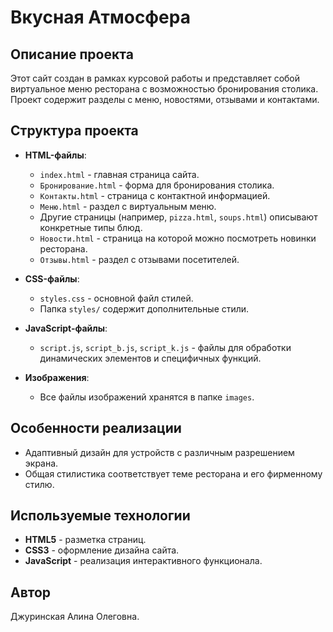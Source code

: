 # Вкусная Атмосфера

## Описание проекта
Этот сайт создан в рамках курсовой работы и представляет собой виртуальное меню ресторана с возможностью бронирования столика. Проект содержит разделы с меню, новостями, отзывами и контактами.

## Структура проекта
- **HTML-файлы**:
  - `index.html` - главная страница сайта.
  - `Бронирование.html` - форма для бронирования столика.
  - `Контакты.html` - страница с контактной информацией.
  - `Меню.html` - раздел с виртуальным меню.
  - Другие страницы (например, `pizza.html`, `soups.html`) описывают конкретные типы блюд.
  - `Новости.html` - страница на которой можно посмотреть новинки ресторана.
  - `Отзывы.html` - раздел с отзывами посетителей.


- **CSS-файлы**:
  - `styles.css` - основной файл стилей.
  - Папка `styles/` содержит дополнительные стили.

- **JavaScript-файлы**:
  - `script.js`, `script_b.js`, `script_k.js` - файлы для обработки динамических элементов и специфичных функций.

- **Изображения**:
  - Все файлы изображений хранятся в папке `images`.

## Особенности реализации
- Адаптивный дизайн для устройств с различным разрешением экрана.
- Общая стилистика соответствует теме ресторана и его фирменному стилю.

## Используемые технологии
- **HTML5** - разметка страниц.
- **CSS3** - оформление дизайна сайта.
- **JavaScript** - реализация интерактивного функционала.


## Автор
Джуринская Алина Олеговна.

